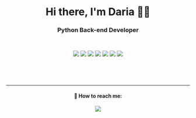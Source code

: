 <h1 align="center">Hi there, I'm Daria 👋🏻</h1>
<h3 align="center">Python Back-end Developer</h3>
&nbsp;
<p align="center"> <img src="https://img.shields.io/badge/python-e78f66?style=for-the-badge&logo=python&logoColor=white" />
  <img src="https://img.shields.io/badge/flask-89adaf?style=for-the-badge&logo=flask&logoColor=white" />
  <img src="https://img.shields.io/badge/django-e78f66?style=for-the-badge&logo=django&logoColor=white" />
  <img src="https://img.shields.io/badge/FastAPI-89adaf?style=for-the-badge&logo=fastapi&logoColor=white" />
  <img src="https://img.shields.io/badge/docker-e78f66?style=for-the-badge&logo=docker&logoColor=white" />
  <img src="https://img.shields.io/badge/postgres-89adaf?style=for-the-badge&logo=postgresql&logoColor=white" />
  <img src="https://img.shields.io/badge/nginx-e78f66?style=for-the-badge&logo=nginx&logoColor=white" />
<p>
  &nbsp;
   

&nbsp;
&nbsp;
&nbsp;
&nbsp;
&nbsp;
___
        
 <h4 align="center">💌 How to reach me:</h4>

<p align="center">
  <a href="https://t.me/dmelova"><img src="https://img.shields.io/badge/Telegram-dcb4ac?style=for-the-badge&logo=telegram&logoColor=white" /></a> 
<p>  


        
 
